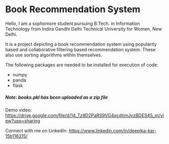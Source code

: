 # Book Recommendation System

Hello, I am a sophomore student pursuing B.Tech. in Information Technology from Indira Gandhi Delhi Technical University for Women, New Delhi.

It is a project depicting a book recommendation system using popularity based and collaborative filtering based recommendation system. These also use sorting algorithms within themselves.

The following packages are needed to be installed for execution of code:
* numpy
* panda
* flask


<h5> Note: books.pkl has been uploaded as a zip file </h5>


Demo video: https://drive.google.com/file/d/14_Tz8D2PaRS9VG4xcdtimJvzBDES45_m/view?usp=sharing


Connect with me on LinkedIn: https://www.linkedin.com/in/deepika-kar-15b116215/
